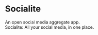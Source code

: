 # Socialite

An open social media aggregate app.  
Socialite: All your social media, in one place.  

